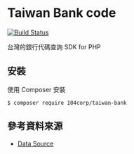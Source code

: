 # Taiwan Bank code

[![Build Status](https://travis-ci.org/104corp/php-taiwan-bank.svg?branch=master)](https://travis-ci.org/104corp/php-taiwan-bank)

台灣的銀行代碼查詢 SDK for PHP

## 安裝

使用 Composer 安裝

```
$ composer require 104corp/taiwan-bank
```

## 參考資料來源

* [Data Source](https://www.banking.gov.tw/ch/home.jsp?id=60&parentpath=0,4&mcustomize=FscSearch_BankType.jsp&type=1)
